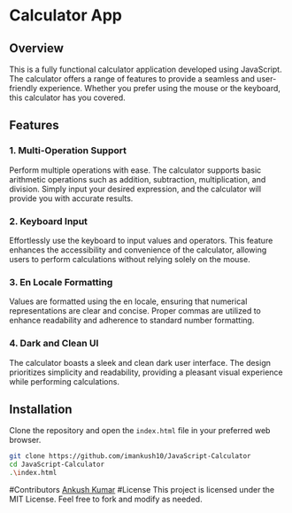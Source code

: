 # Calculator App

## Overview

This is a fully functional calculator application developed using JavaScript. The calculator offers a range of features to provide a seamless and user-friendly experience. Whether you prefer using the mouse or the keyboard, this calculator has you covered.

## Features

### 1. Multi-Operation Support

Perform multiple operations with ease. The calculator supports basic arithmetic operations such as addition, subtraction, multiplication, and division. Simply input your desired expression, and the calculator will provide you with accurate results.

### 2. Keyboard Input

Effortlessly use the keyboard to input values and operators. This feature enhances the accessibility and convenience of the calculator, allowing users to perform calculations without relying solely on the mouse.

### 3. En Locale Formatting

Values are formatted using the en locale, ensuring that numerical representations are clear and concise. Proper commas are utilized to enhance readability and adherence to standard number formatting.

### 4. Dark and Clean UI

The calculator boasts a sleek and clean dark user interface. The design prioritizes simplicity and readability, providing a pleasant visual experience while performing calculations.

## Installation

Clone the repository and open the `index.html` file in your preferred web browser.

```bash
git clone https://github.com/imankush10/JavaScript-Calculator
cd JavaScript-Calculator
.\index.html
```
#Contributors
[Ankush Kumar](http://github.com/imankush10 "Github")
#License
This project is licensed under the MIT License. Feel free to fork and modify as needed.
